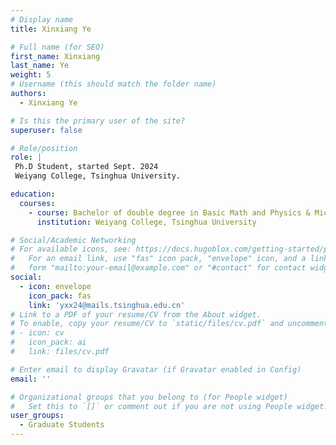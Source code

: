 ```yaml
---
# Display name
title: Xinxiang Ye

# Full name (for SEO)
first_name: Xinxiang
last_name: Ye
weight: 5
# Username (this should match the folder name)
authors:
  - Xinxiang Ye

# Is this the primary user of the site?
superuser: false

# Role/position
role: |
 Ph.D Student, started Sept. 2024
 Weiyang College, Tsinghua University.

education:
  courses:
    - course: Bachelor of double degree in Basic Math and Physics & Microelectronic Engineering
      institution: Weiyang College, Tsinghua University

# Social/Academic Networking
# For available icons, see: https://docs.hugoblox.com/getting-started/page-builder/#icons
#   For an email link, use "fas" icon pack, "envelope" icon, and a link in the
#   form "mailto:your-email@example.com" or "#contact" for contact widget.
social:
  - icon: envelope
    icon_pack: fas
    link: 'yxx24@mails.tsinghua.edu.cn'
# Link to a PDF of your resume/CV from the About widget.
# To enable, copy your resume/CV to `static/files/cv.pdf` and uncomment the lines below.
# - icon: cv
#   icon_pack: ai
#   link: files/cv.pdf

# Enter email to display Gravatar (if Gravatar enabled in Config)
email: ''

# Organizational groups that you belong to (for People widget)
#   Set this to `[]` or comment out if you are not using People widget.
user_groups:
  - Graduate Students
---
```

